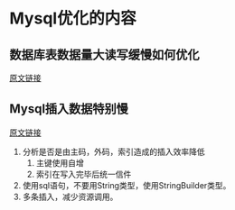 # Mysql优化的内容
## 数据库表数据量大读写缓慢如何优化
[原文链接](https://blog.csdn.net/u010223407/article/details/112253750)


## Mysql插入数据特别慢
[原文链接](https://blog.csdn.net/qq547276542/article/details/75097602)
1. 分析是否是由主码，外码，索引造成的插入效率降低
   1. 主键使用自增
   2. 索引在写入完毕后统一信件
2. 使用sql语句，不要用String类型，使用StringBuilder类型。
3. 多条插入，减少资源调用。